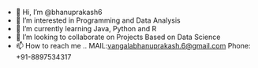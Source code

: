 - 👋 Hi, I’m @bhanuprakash6
- 👀 I’m interested in Programming and Data Analysis  
- 🌱 I’m currently learning Java, Python and R 
- 💞️ I’m looking to collaborate on Projects Based on Data Science   
- 📫 How to reach me ..
MAIL:vangalabhanuprakash.6@gmail.com
Phone: +91-8897534317

<!---
bhanuprakash6/bhanuprakash6 is a ✨ special ✨ repository because its `README.md` (this file) appears on your GitHub profile.
You can click the Preview link to take a look at your changes.
--->
